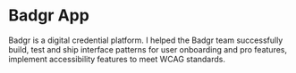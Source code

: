 # Badgr App
Badgr is a digital credential platform. I helped the Badgr team successfully build, test and ship interface patterns for user onboarding and pro features, implement accessibility features to meet WCAG standards.
